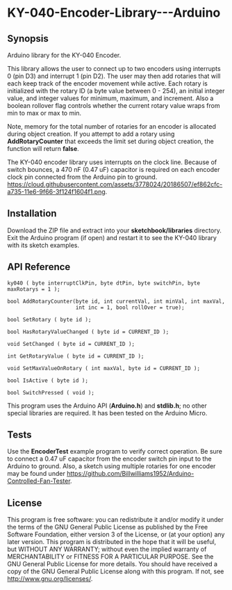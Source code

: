 # KY-040-Encoder-Library---Arduino

## Synopsis
Arduino library for the KY-040 Encoder. 

This library allows the user to connect up to two encoders using interrupts 0 (pin D3) and interrupt 1 (pin D2). The user may then add rotaries that will each keep track of the encoder movement while active. Each rotary is initialized with the rotary ID (a byte value between 0 - 254), an initial integer value, and integer values for minimum, maximum, and increment. Also a boolean rollover flag controls whether the current rotary value wraps from min to max or max to min.

Note, memory for the total number of rotaries for an encoder is allocated during object creation. If you attempt to add a rotary using **AddRotaryCounter** that exceeds the limit set during object creation, the function will return **false**.

The KY-040 encoder library uses interrupts on the clock line. Because of switch bounces, a 470 nF (0.47 uF) capacitor is required on each encoder clock pin connected from the Arduino pin to ground. https://cloud.githubusercontent.com/assets/3778024/20186507/ef862cfc-a735-11e6-9f66-3f124f1604f1.png.

## Installation

Download the ZIP file and extract into your **sketchbook/libraries** directory. Exit the Arduino program (if open) and restart it to see the KY-040 library with its sketch examples.

## API Reference

	ky040 ( byte interruptClkPin, byte dtPin, byte switchPin, byte maxRotarys = 1 );
	
	bool AddRotaryCounter(byte id, int currentVal, int minVal, int maxVal, 
						  int inc = 1, bool rollOver = true);
	
	bool SetRotary ( byte id );

	bool HasRotaryValueChanged ( byte id = CURRENT_ID );

	void SetChanged ( byte id = CURRENT_ID );
	
	int GetRotaryValue ( byte id = CURRENT_ID );

	void SetMaxValueOnRotary ( int maxVal, byte id = CURRENT_ID );

	bool IsActive ( byte id );

	bool SwitchPressed ( void );

This program uses the Arduino API (**Arduino.h**) and **stdlib.h**; no other special libraries are required. It has been tested on the Arduino Micro.

## Tests

Use the **EncoderTest** example program to verify correct operation.  Be sure to connect a 0.47 uF capacitor from the encoder switch pin input to the Arduino to ground.  Also, a sketch using multiple rotaries for one encoder may be found under https://github.com/Billwilliams1952/Arduino-Controlled-Fan-Tester.

## License

This program is free software: you can redistribute it and/or modify it under the terms of the GNU General Public License as published by the Free Software Foundation, either version 3 of the License, or (at your option) any later version. This program is distributed in the hope that it will be useful, but WITHOUT ANY WARRANTY; without even the implied warranty of MERCHANTABILITY or FITNESS FOR A PARTICULAR PURPOSE. See the GNU General Public License for more details. You should have received a copy of the GNU General Public License along with this program. If not, see http://www.gnu.org/licenses/.
